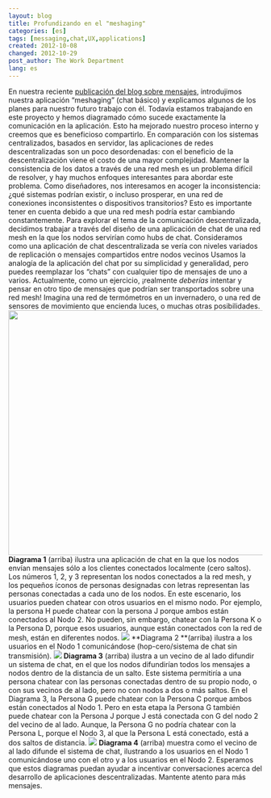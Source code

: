```yaml
---
layout: blog
title: Profundizando en el "meshaging"
categories: [es]
tags: [messaging,chat,UX,applications]
created: 2012-10-08
changed: 2012-10-29
post_author: The Work Department
lang: es
---
```

  En nuestra reciente <a href="https://commotionwireless.net/blog/exploring-meshaging" target="_blank">publicación del blog sobre mensajes</a>, introdujimos nuestra aplicación &ldquo;meshaging&rdquo; (chat básico) y explicamos algunos de los planes para nuestro futuro trabajo con él. Todavía estamos trabajando en este proyecto y hemos diagramado cómo sucede exactamente la comunicación en la aplicación. Esto ha mejorado nuestro proceso interno y creemos que es beneficioso compartirlo.
En comparación con los sistemas centralizados, basados en servidor, las aplicaciones de redes descentralizadas son un poco desordenadas: con el beneficio de la descentralización viene el costo de una mayor complejidad. Mantener la consistencia de los datos a través de una red mesh es un problema difícil de resolver, y hay muchos enfoques interesantes para abordar este problema. Como diseñadores, nos interesamos en acoger la inconsistencia: ¿qué sistemas podrían existir, o incluso prosperar, en una red de conexiones inconsistentes o dispositivos transitorios? Esto es importante tener en cuenta debido a que una red mesh podría estar cambiando constantemente.
Para explorar el tema de la comunicación descentralizada, decidimos trabajar a través del diseño de una aplicación de chat de una red mesh en la que los nodos servirían como hubs de chat. Consideramos como una aplicación de chat descentralizada se vería con niveles variados de replicación o mensajes compartidos entre nodos vecinos
Usamos la analogía de la aplicación del chat por su simplicidad y generalidad, pero puedes reemplazar los &ldquo;chats&rdquo; con cualquier tipo de mensajes de uno a varios. Actualmente, como un ejercicio, ¡realmente <em>deberías</em> intentar y pensar en otro tipo de mensajes que podrían ser transportados sobre una red mesh! Imagina una red de termómetros en un invernadero, o una red de sensores de movimiento que encienda luces, o muchas otras posibilidades.
<img alt="" class="decoded" src="/files/basic_chat_diagrams_for_blog_Artboard_1_0.png" style="width: 540px; height: 485px;" />
**Diagrama 1** (arriba) ilustra una aplicación de chat en la que los nodos envían mensajes sólo a los clientes conectados localmente (cero saltos). Los números 1, 2, y 3 representan los nodos conectados a la red mesh, y los pequeños íconos de personas designadas con letras representan las personas conectadas a cada uno de los nodos. En este escenario, los usuarios pueden chatear con otros usuarios en el mismo nodo. Por ejemplo, la persona H puede chatear con la persona J porque ambos están conectados al Nodo 2. No pueden, sin embargo, chatear con la Persona K o la Persona D, porque esos usuarios, aunque están conectados con la red de mesh, están en diferentes nodos.
<img id="internal-source-marker_0.5773324861970599" src="/files/basic_chat_diagrams_for_blog_Artboard_2_0.png" />
**Diagrama 2 **(arriba) ilustra a los usuarios en el Nodo 1 comunicándose (hop-cero/sistema de chat sin transmisión).
<img id="internal-source-marker_0.5773324861970599" src="/files/basic_chat_diagrams_for_blog_Artboard_3_0.png" />
**Diagrama 3** (arriba) ilustra a un vecino de al lado difundir un sistema de chat, en el que los nodos difundirían todos los mensajes a nodos dentro de la distancia de un salto. Este sistema permitiría a una persona chatear con las personas conectadas dentro de su propio nodo, o con sus vecinos de al lado, pero no con nodos a dos o más saltos. En el Diagrama 3, la Persona G puede chatear con la Persona C porque ambos están conectados al Nodo 1. Pero en esta etapa la Persona G también puede chatear con la Persona J porque J está conectada con G del nodo 2 del vecino de al lado. Aunque, la Persona G no podría chatear con la Persona L, porque el Nodo 3, al que la Persona L está conectado, está a dos saltos de distancia.
<img id="internal-source-marker_0.5773324861970599" src="/files/basic_chat_diagrams_for_blog_Artboard_4.png" />
**Diagrama 4** (arriba) muestra como el vecino de al lado difunde el sistema de chat, ilustrando a los usuarios en el Nodo 1 comunicándose uno con el otro y a los usuarios en el Nodo 2.
Esperamos que estos diagramas puedan ayudar a incentivar conversaciones acerca del desarrollo de aplicaciones descentralizadas. Mantente atento para más mensajes.



